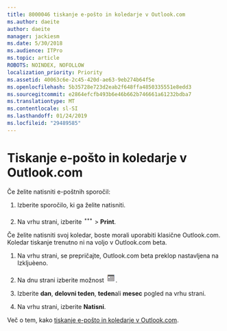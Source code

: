 ```yaml
---
title: 8000046 tiskanje e-pošto in koledarje v Outlook.com
ms.author: daeite
author: daeite
manager: jackiesm
ms.date: 5/30/2018
ms.audience: ITPro
ms.topic: article
ROBOTS: NOINDEX, NOFOLLOW
localization_priority: Priority
ms.assetid: 40063c6e-2c45-420d-ae63-9eb274b64f5e
ms.openlocfilehash: 5b35728e723d2eab2f648ffa4850335551e8edd3
ms.sourcegitcommit: e2864efcfb493b6e46b662b746661a61232bdba7
ms.translationtype: MT
ms.contentlocale: sl-SI
ms.lasthandoff: 01/24/2019
ms.locfileid: "29489585"
---
```

# <a name="print-email-and-calendars-in-outlookcom"></a>Tiskanje e-pošto in koledarje v Outlook.com

Če želite natisniti e-poštnih sporočil:
  
1. Izberite sporočilo, ki ga želite natisniti.
    
2. Na vrhu strani, izberite ![več dejanj](media/64993e8a-4a62-43b1-aa05-90f5ad4cba54.png) \> **Print**. 
    
Če želite natisniti svoj koledar, boste morali uporabiti klasične Outlook.com. Koledar tiskanje trenutno ni na voljo v Outlook.com beta.
  
1. Na vrhu strani, se prepričajte, Outlook.com beta preklop nastavljena na Izkljuèeno.
    
2. Na dnu strani izberite možnost  ![Calendar](media/9e1a821a-c32e-4851-a866-342a39ffdca0.png).
    
3. Izberite **dan**, **delovni teden**, **teden**ali **mesec** pogled na vrhu strani. 
    
4. Na vrhu strani, izberite **Natisni**. 
    
Več o tem, kako [tiskanje e-pošto in koledarje v Outlook.com](https://go.microsoft.com/fwlink/p/?linkid=2001208&amp;clcid=0x409).
  

